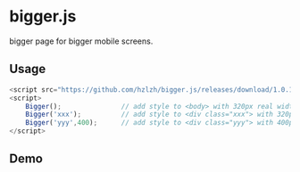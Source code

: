 bigger.js
=========

bigger page for bigger mobile screens.

## Usage

```js
<script src="https://github.com/hzlzh/bigger.js/releases/download/1.0.1/bigger.min.js" type="text/javascript"></script>
<script>
    Bigger();               // add style to <body> with 320px real width
    Bigger('xxx');          // add style to <div class="xxx"> with 320px real width
    Bigger('yyy',400);      // add style to <div class="yyy"> with 400px real width
</script>
```

## Demo
